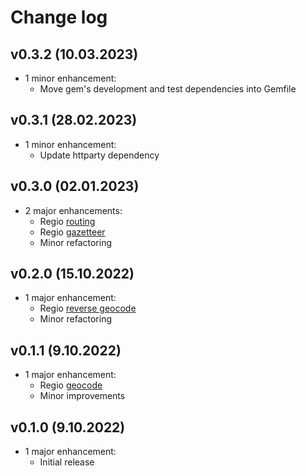 # Change log

## v0.3.2 (10.03.2023)

* 1 minor enhancement:
  * Move gem's development and test dependencies into Gemfile

## v0.3.1 (28.02.2023)

* 1 minor enhancement:
  * Update httparty dependency

## v0.3.0 (02.01.2023)

* 2 major enhancements:
  * Regio [routing](https://api.regio.ee/documentation/#docs/routing_and_directions)
  * Regio [gazetteer](https://api.regio.ee/documentation/#docs/gazetteer)
  * Minor refactoring

## v0.2.0 (15.10.2022)

* 1 major enhancement:
  * Regio [reverse geocode](https://api.regio.ee/documentation/#docs/reverse_geocode)
  * Minor refactoring

## v0.1.1 (9.10.2022)

* 1 major enhancement:
  * Regio [geocode](https://api.regio.ee/documentation/#docs/geocode)
  * Minor improvements

## v0.1.0 (9.10.2022)

* 1 major enhancement:
    * Initial release
